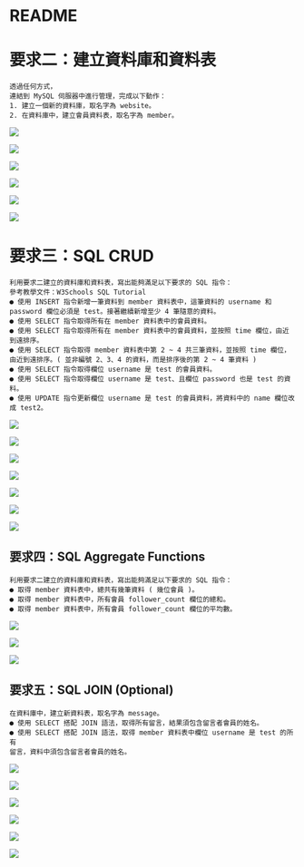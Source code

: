 # README

# 要求二：建立資料庫和資料表

    透過任何方式，
    連結到 MySQL 伺服器中進行管理，完成以下動作：
    1. 建立一個新的資料庫，取名字為 website。
    2. 在資料庫中，建立會員資料表，取名字為 member。

![](https://i.imgur.com/V4wyOXP.png)

![](https://i.imgur.com/oP55AWr.png)

![](https://i.imgur.com/kA4hRnk.png)

![](https://i.imgur.com/MYEBgn7.png)

![](https://i.imgur.com/CZO6r8a.png)

![](https://i.imgur.com/42izZ5e.png)

# 要求三：SQL CRUD

    利用要求二建立的資料庫和資料表，寫出能夠滿足以下要求的 SQL 指令：
    參考教學文件：W3Schools SQL Tutorial
    ● 使用 INSERT 指令新增一筆資料到 member 資料表中，這筆資料的 username 和 password 欄位必須是 test。接著繼續新增至少 4 筆隨意的資料。
    ● 使用 SELECT 指令取得所有在 member 資料表中的會員資料。
    ● 使用 SELECT 指令取得所有在 member 資料表中的會員資料，並按照 time 欄位，由近到遠排序。
    ● 使用 SELECT 指令取得 member 資料表中第 2 ~ 4 共三筆資料，並按照 time 欄位，由近到遠排序。( 並非編號 2、3、4 的資料，而是排序後的第 2 ~ 4 筆資料 )
    ● 使用 SELECT 指令取得欄位 username 是 test 的會員資料。
    ● 使用 SELECT 指令取得欄位 username 是 test、且欄位 password 也是 test 的資料。
    ● 使用 UPDATE 指令更新欄位 username 是 test 的會員資料，將資料中的 name 欄位改成 test2。

![](https://i.imgur.com/DgZZjbp.png)

![](https://i.imgur.com/CicEqOT.png)

![](https://i.imgur.com/cCHVUGy.png)

![](https://i.imgur.com/v3oguZN.png)

![](https://i.imgur.com/oUvvk5i.png)

![](https://i.imgur.com/Rn2H5To.png)

![](https://i.imgur.com/ML67IX1.png)

## 要求四：SQL Aggregate Functions

    利用要求二建立的資料庫和資料表，寫出能夠滿足以下要求的 SQL 指令：
    ● 取得 member 資料表中，總共有幾筆資料 ( 幾位會員 )。
    ● 取得 member 資料表中，所有會員 follower_count 欄位的總和。
    ● 取得 member 資料表中，所有會員 follower_count 欄位的平均數。

![](https://i.imgur.com/dHteeHL.png)

![](https://i.imgur.com/jwAbQQY.png)

![](https://i.imgur.com/jtCXXw8.png)

## 要求五：SQL JOIN (Optional)

    在資料庫中，建立新資料表，取名字為 message。
    ● 使用 SELECT 搭配 JOIN 語法，取得所有留言，結果須包含留言者會員的姓名。
    ● 使用 SELECT 搭配 JOIN 語法，取得 member 資料表中欄位 username 是 test 的所有
    留言，資料中須包含留言者會員的姓名。


![](https://i.imgur.com/ZA0v276.png)

![](https://i.imgur.com/kiRFIpl.png)

![](https://i.imgur.com/1QlJu4t.png)

![](https://i.imgur.com/ndoODUO.png)

![](https://i.imgur.com/VIB8FiM.png)

![](https://i.imgur.com/dflSnSO.png)

